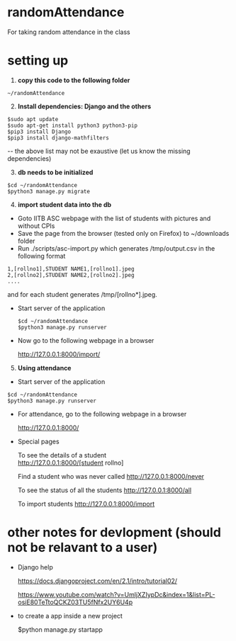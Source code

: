 # randomAttendance
For taking random attendance in the class

# setting up
  1. __copy this code to the following folder__

   ```
   ~/randomAttendance
   ```

  2. __Install dependencies: Django and the others__
  
   ```
   $sudo apt update
   $sudo apt-get install python3 python3-pip
   $pip3 install Django
   $pip3 install django-mathfilters
   ```

  -- the above list may not be exaustive (let us know the missing dependencies)

  3. __db needs to be initialized__

  ```
  $cd ~/randomAttendance
  $python3 manage.py migrate
  ```
  
  4. __import student data into the db__

 * Goto IITB ASC webpage with the list of students with pictures and without CPIs
 * Save the page from the browser (tested only on Firefox) to ~/downloads folder
 * Run ./scripts/asc-import.py which generates /tmp/output.csv in the following format

 ```
 1,[rollno1],STUDENT NAME1,[rollno1].jpeg
 2,[rollno2],STUDENT NAME2,[rollno2].jpeg
 ....
 ```
  and for each student generates /tmp/[rollno*].jpeg.
 
 * Start server of the application

   ```
   $cd ~/randomAttendance
   $python3 manage.py runserver
   ```
    
 * Now go to the following webpage in a browser

    http://127.0.0.1:8000/import/

  5. __Using attendance__

  - Start server of the application

   ```
   $cd ~/randomAttendance
   $python3 manage.py runserver
   ```

  - For attendance, go to the following webpage in a browser

     http://127.0.0.1:8000/

  - Special pages

     To see the details of a student     
     http://127.0.0.1:8000/[student rollno]

     Find a student who was never called
     http://127.0.0.1:8000/never

     To see the status of all the students
     http://127.0.0.1:8000/all

     To import students
     http://127.0.0.1:8000/import


# other notes for devlopment (should not be relavant to a user)

- Django help

  https://docs.djangoproject.com/en/2.1/intro/tutorial02/
  
  https://www.youtube.com/watch?v=UmljXZIypDc&index=1&list=PL-osiE80TeTtoQCKZ03TU5fNfx2UY6U4p

- to create a app inside a new project

   $python manage.py startapp


